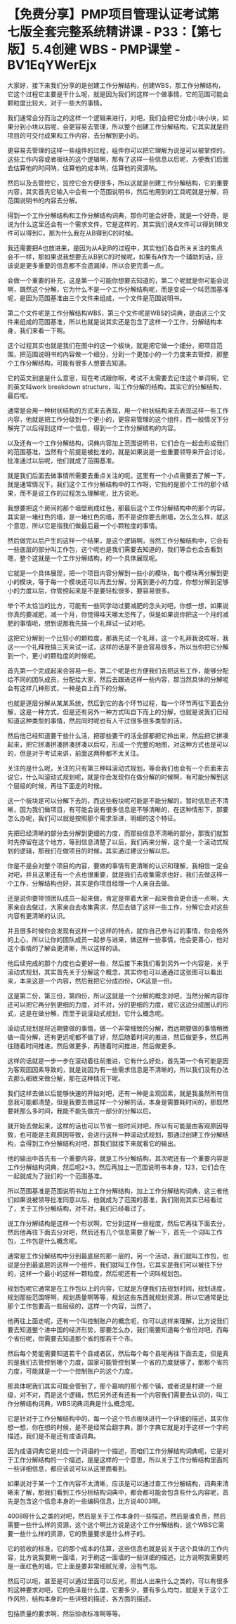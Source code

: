 # 【免费分享】PMP项目管理认证考试第七版全套完整系统精讲课 - P33：【第七版】5.4创建 WBS - PMP课堂 - BV1EqYWerEjx

大家好，接下来我们分享的是创建工作分解结构，创建WBS，那工作分解结构，它这个过程它主要是干什么呢，就是因为我们的这样一个做事情，它的范围可能会颗粒度比较大，对于一些大的事情。

我们通常会分而治之的这样一个逻辑来进行，对吧，我们会把它分成小块小块，如果分到小块以后呢，会更容易去管理，所以整个创建工作分解结构，它其实就是将项目的可交付成果和工作内容，去分解到更小的。

更容易去管理的这样一些组件的过程，组件你可以把它理解为说是可以被掌控的，这些工作内容或者板块的这个逻辑啊，那有了这样一些信息以后呢，方便我们后面去估算他的时间呐，估算他的成本呐，估算他的资源呐。

然后以及去管控它，监控它会方便很多，所以这就是创建工作分解结构，它的重要内容，其实首先它输入中会有一个范围说明书，然后他用到的工具呢就是分解，将范围说明书的内容去分解。

得到一个工作分解结构和工作分解结构词典，那你可能会好奇，就是一个好奇，是说为什么这里还会有一个需求文件，它是这样的，其实我们说A文件可以得到BB文件可以得到C，那为什么我在从B得到C的时候。

我还需要把A也放进来，是因为从A到B的过程中，其实他们各自所关关注的焦点会不一样，那如果说我想要去从B到C的时候呢，如果有A作为一个辅助的话，应该说是更多重要的信息都不会遗漏掉，所以会更完善一点。

会做一个重要的补充，这是第一个可能你想要去知道的，第二个呢就是你可能会说啊，既然这个分解，它为什么不是一个工作分解结构呢，而是变成一个叫范围基准呢，是因为范围基准由三个文件来组成，一个文件是范围说明书。

第二个文件呢是工作分解结构WBS，第三个文件呢是WBS的词典，是由这三个文件来组成的范围基准，所以也就是说其实还是包含了这样一个工作，分解结构本身，我们来看一下啊。

这个过程其实也就是我们在图中的这一个板块，就是把它做一个细分，把项目范围，把范围说明书的内容做一个细分，分到一个更加小的一个力度来去管控，那整个工作分解结构，可能有很多人想要去知道。

它的英文到底是什么意思，现在考试跟你啊，考试不太需要去记住这个单词啊，它的英文叫work breakdown structure，叫工作分解的结构，其实它的分解结构，最后呢。

通常是会用一种树状结构的方式来去表现，用一个树状结构来去表现这样一些工作内容，他就是把工作分级到一个更小的，更容易管理的这个组件，而一般情况下分解完了以后得到这样一个信息，得到一个工作分解结构的内容。

以及还有一个工作分解结构，词典内容加上范围说明书，它们合在一起会形成我们的范围基准，当然有个前提是被批准的，就是如果说是一些重要领导来开会讨论，批准通过以后呢，他们就成了范围基准。

就是我们后面去做事情所需要去重点关注的呃，这里有一个小点需要去了解一下，就是通常情况下，我们这个工作分解结构中的工作呀，它指的是那个工作的那个结果，而不是说工作的过程怎么理解呢，比方说呃。

我想要把这个房间的那个墙壁刷成红色，那最后这个工作分解结构中的那个内容，其实是一堵红色的墙，是一堵红色的墙，而不是说你要去刷墙，怎么怎么样，就这个意思，所以它是指我们做最后最一个小颗粒度的事情。

然后做完以后产生的这样一个结果，是这个逻辑啊，当然工作分解结构中，它会有一些底层的部分叫工作包，这个呢也是我们需要去知道的，我们等会也会去看到嗯，整个这就是一个工作分解结构，的一个具体展现呢。

它就是一个具体展现，把一个项目内容分解到一些小的模块，每个模块再分解到更小的模块，等于每一个模块还可以再去分解，分离到更小的力度，你想分解到足够小的力度以后，你管控起来是不是要轻松很多，要容易很多。

举个不太恰当的比方，可能有一些同学动过要减肥的念头对吧，你想一想，如果说你真的要减肥，减一个月，你觉得哇天哪太恐怖了，但是如果说你把这一个月的减肥的事情呃，想到说那我先搞一个礼拜试一试对吧。

这把它分解到一个比较小的颗粒度，那我先试一个礼拜，这一个礼拜我说哎呀，我这一一个礼拜我搞三天来试一试，这样的话是不是会容易很多，所以当你把它分解到一个，更小的颗粒度的时候呢。

首先第一个完成起来会容易一些，第二个呢是也方便我们去把这些工作，能够分配给不同的团队成员，分配给大家，然后去跟进这样一些内容，那当然具体的分解呢会有这样几种形式，一种是自上而下的分解。

也就是逐层分解从某某系统，然后到它的各个环节过程，每一个环节再往下面去分解，这是一种方式，但是还有另外一种方式叫自下而上的分解，也就是说我们已经知道这种类型的事情，然后同时呢也有人干过很多很多类型的活。

然后他已经知道要干些什么活，把那些要干的活全部都把它拎出来，然后把它拼凑起来，把它拼凑拼凑拼凑拼凑以后哎，形成一个完整的地图，对这种方式也是可以的，但是对于考试来讲，前面这两种都不太关注。

关注的是什么呢，关注的只有第三种叫滚动式规划，等会我们也会有一个页面来去说它，什么叫滚动式规划呢，就是你会发现你在做分解的时候啊，有可能分解到这个层级的时候，再往下面走的时候。

这一个板块是可以分解下去的，而这些板块呢可能是不能分解的，暂时信息还不清晰，因为我们做项目，有可能会说有很多信息是不够清晰的，在这种情形下，那要怎么办呢，我们可以就是按照那个需求渐进，明细的这个特征。

先把已经清晰的部分去分解到更细的力度，而那些信息不清晰的部分，那我们就暂时先停留在这个地方，等到信息清楚了以后，我们再来分解，这个是一个滚动式规划的逻辑，那我们在做项目的时候，其实通过建议分解以后。

你是不是会对整个项目的内容，要做的事情有更清晰的认识和理解，我相信一定会对吧，并且这里还有一个点也很重要，就是我们去收集需求也好，我们去做这样一个工作，分解结构也好，其实是你项目经理一个人亲自去做。

还是说你要带领团队成员一起来做，肯定是带着大家一起来做会更合适一点啊，大家亲自去做过，大家亲自去收集需求，然后去做了这样一些工作，分解它会对这些内容有更清晰的认识。

并且很多时候你会发现有这样一个这样的特点，就你自己参与过的事情，你会格外的上心，所以让你的团队成员一起参与进来，做这样一些事情，他会更善心，他对这个事情的了解会更清晰，所以这样的话。

他后续完成的那个力度也会更好一些，然后接下来我们看到另外一个内容是，关于滚动式规划，其实首先关于分解这个概念，其实你也可以通通过这张图可以看出来，本来这是一个内容，然后我把它分成四份，OK这是一份。

这是第二份，第三份，第四份，所以这就是一个分解的概念对吧，当然分解内容你还可以把它再分到更细的力度，对不对，分的更细的力度，或它这边分成圈认的形式，这是在做分解，而至于说滚动式规划，它什么概念呢。

滚动式规划是将近期要做的事情，做一个非常细致的分解，而远期要做的事情稍微做一周分解，还有更远呢都不做了好，然后随着时间的推进，然后做更多，然后再往随着时间推进，然后做更多，再随着时间推进，然后做更多。

这样的话就是一步一步在滚动着往前推进，它有什么好处，首先第一个有可能是因为客观因因素导致的，就是说因为有一些需求信息是不清晰的，所以我们没有办法去那么细致来做分解，那在这种情况下呢。

我们这样去做以后能够快速的开始对吧，还有一种是主观因素，就是我虽然所有信息我可能都清楚，但是我要去做这样一个分解的话，本身是需要耗时间的，那既然要耗那么多时间，我能不能先做完一部分的分解以后。

就开始去做起来，这样的话也可以节省一些时间对吧，所以有可能是由客观原因导致，也可能是主观原因导致，会进行这样一种滚动式规划，那通过创建工作分解结构，会得到工作分解结构对吧，那我们就接下来就看它的输出。

他的输出中首先有一个重要内容，就是工作分解结构，其次呢还有一个重要内容是工作分解结构词典，然后呢2+3，然后再加上一范围说明书本身，123，它们合在一起就成为了我们的一个范围基准。

所以范围基准是范围说明书加上工作分解结构，加上工作分解结构词典，这三者他们如果说被领导批准同意以后，他就成为了范围的基准，我们刚刚其实已经看过了，关于工作分解结构，对不对，我们已经看过了。

说工作分解结构是这样一个形状啊，它分到这样一些程度，然后它再往下面去分，然后他再往下面去分对吧，然后还有几个信息需要了解一下，首先一个词叫工作包，工作包是什么概念呢。

通常是工作分解结构中分到最底层的那一层的，另一个活动，我们就叫工作包，也说是分到最底层的这样一个组件，我们就叫工作包，它其实是我们可以被往下分的，这样一个最小的这样一颗粒度，然后呢还有一个词叫规划包。

规划包呢它通常是在工作包以上的内容，它就是方便我们去规划时间，规划进度，规划那些范围呀啊，规划质量啊等等，规划这些东西就规划资源，所以它通常是比那个工作包要高一些层级的，这样一个内容，当然了。

他再往上面走呢，还有一个叫控制账户的概念呃，你可以这样来理解，比方说我们要去知道整个进中国的经济形势，那要怎么办，我们需要知道每个省份对吧，而每个省份呢，你需要去知道那个省的那若干个市。

然后每个势能需要知道若干个县或者区，然后每个每个县呢再往下面去走，但是真的是我们去管控到哪个力度，国家可能管控到某一个省的力度就够了，那那个省的力度，可能就是一个一个控制账户的这个力度。

那具体呢我们其实可能会管到了，那个最响的那个那个镇，或者说是村建一个层级，对不对，而是这个逻辑，然后另外还有还有一个内容我们需要去认识的，叫工作分解结构词典，WBS词典词典是什么概念呢。

它是针对于工作分解结构中的，每一个这个节点板块进行一个详细的描述，其实你想一想，你在想的时候，是不是经常会翻字典，那个字典它就是对于这样一个字的描述，我们是不是还有成语词典。

因为成语词典它是对应一个词语的一个描述，而咱们工作分解结构词典呢，它是对于工作分解结构的一个描述，是是这样的一个意思，所以关于工作分解结构里面的一些详细信息，都应该说可以从这里面看到。

如果说对于某一个工作内容不太清晰，应该是可以通过查工作分解结构，词典来清晰来了解，那我们看到工作分析结构词典中，都会都可能会包含些什么内容呢，首先是包含这个信息本身的一些编码信息，比方说4003啊。

4008呀什么之类的对吧，然后是关于工作本身的一些描述，然后是谁负责，然后需要一些什么样的资源，这个这个啊比方说是这个工作分解结构，这个WBS它需要一些什么样的资源，它的质量要求是什么样子的。

它的验收的标准，它的那个成本的估算，这些信息也就是说关于这个具体的工作内容，比方说我要刷一面墙，对于刷这一面墙的一些详细的描述，比方说啊我需要的是一面红色的墙，它上面是要非常细腻光滑，没有气泡。

然后可以呃，甚至是可以通过里面可以反光，照出人出来什么之类的，可以有很多的这种要求对吧，它的色泽是什么度，它要多少，要有多么均匀，就是关于这个工作风险，结构本身的一些详细的描述，各方面的描述。

包括质量的要求啊，然后验收标准啊等等。